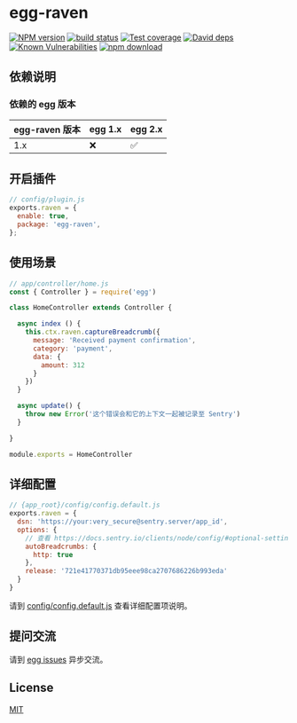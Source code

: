 # egg-raven

[![NPM version][npm-image]][npm-url]
[![build status][travis-image]][travis-url]
[![Test coverage][codecov-image]][codecov-url]
[![David deps][david-image]][david-url]
[![Known Vulnerabilities][snyk-image]][snyk-url]
[![npm download][download-image]][download-url]

[npm-image]: https://img.shields.io/npm/v/egg-raven.svg?style=flat-square
[npm-url]: https://npmjs.org/package/egg-raven
[travis-image]: https://img.shields.io/travis/Rokid/egg-raven.svg?style=flat-square
[travis-url]: https://travis-ci.org/Rokid/egg-raven
[codecov-image]: https://img.shields.io/codecov/c/github/Rokid/egg-raven.svg?style=flat-square
[codecov-url]: https://codecov.io/github/Rokid/egg-raven?branch=master
[david-image]: https://img.shields.io/david/Rokid/egg-raven.svg?style=flat-square
[david-url]: https://david-dm.org/Rokid/egg-raven
[snyk-image]: https://snyk.io/test/npm/egg-raven/badge.svg?style=flat-square
[snyk-url]: https://snyk.io/test/npm/egg-raven
[download-image]: https://img.shields.io/npm/dm/egg-raven.svg?style=flat-square
[download-url]: https://npmjs.org/package/egg-raven

<!--
Description here.
-->

## 依赖说明

### 依赖的 egg 版本

egg-raven 版本 | egg 1.x | egg 2.x
--- | --- | ---
1.x | ❌ | ✅

## 开启插件

```js
// config/plugin.js
exports.raven = {
  enable: true,
  package: 'egg-raven',
};
```

## 使用场景

```js
// app/controller/home.js
const { Controller } = require('egg')

class HomeController extends Controller {

  async index () {
    this.ctx.raven.captureBreadcrumb({
      message: 'Received payment confirmation',
      category: 'payment',
      data: {
        amount: 312
      }
    })
  }

  async update() {
    throw new Error('这个错误会和它的上下文一起被记录至 Sentry')
  }

}

module.exports = HomeController
```

## 详细配置

```js
// {app_root}/config/config.default.js
exports.raven = {
  dsn: 'https://your:very_secure@sentry.server/app_id',
  options: {
    // 查看 https://docs.sentry.io/clients/node/config/#optional-settings 获取更多 options 信息
    autoBreadcrumbs: {
      http: true
    },
    release: '721e41770371db95eee98ca2707686226b993eda'
  }
}
```

请到 [config/config.default.js](config/config.default.js) 查看详细配置项说明。

## 提问交流

请到 [egg issues](https://github.com/Rokid/egg-raven/issues) 异步交流。

## License

[MIT](LICENSE)
